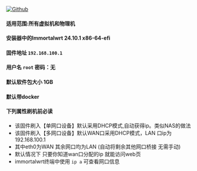[![Github](https://img.shields.io/badge/Release文件可在国内加速站下载-FC7C0D?logo=github&logoColor=fff&labelColor=000&style=for-the-badge)](https://wkdaily.cpolar.top/archives/1) 

#### 适用范围:所有虚拟机和物理机
#### 安装器中的Immortalwrt 24.10.1 x86-64-efi
#### 固件地址 `192.168.100.1`
#### 用户名 `root` 密码：无
#### 默认软件包大小 1GB 
#### 默认带docker
#### 下列属性刷机前必读

- 该固件刷入【单网口设备】默认采用DHCP模式,自动获得ip。类似NAS的做法
- 该固件刷入【多网口设备】默认WAN口采用DHCP模式，LAN 口ip为 192.168.100.1
- 其中eth0为WAN 其余网口均为LAN (自动将剩余其他网口桥接 无需手动)
- 默认情况下 只要你知道wan口分配的ip 就能访问web页
- immortalwrt终端中使用 `ip a` 可查看网口信息 
